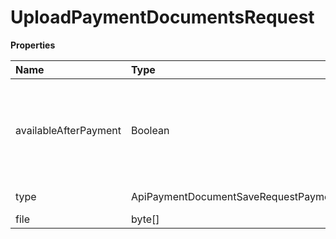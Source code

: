 # UploadPaymentDocumentsRequest

**Properties**

| Name                  | Type                                             | Required | Description                                                       |
| :-------------------- | :----------------------------------------------- | :------- | :---------------------------------------------------------------- |
| availableAfterPayment | Boolean                                          | ✅       | true to make the file available only after receipt of the payment |
| type                  | ApiPaymentDocumentSaveRequestPaymentDocumentType | ✅       | Document type                                                     |
| file                  | byte[]                                           | ✅       | File                                                              |

<!-- This file was generated by liblab | https://liblab.com/ -->
